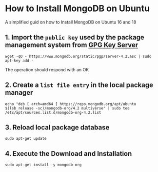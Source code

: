 # How to Install MongoDB on Ubuntu
A simplified guid on how to Install MongoDB on Ubuntu 16 and 18

## 1. Import the `public key` used by the package management system from [GPG Key Server](https://www.mongodb.org/static/pgp/server-4.2.asc)
```
wget -qO - https://www.mongodb.org/static/pgp/server-4.2.asc | sudo apt-key add -
```
The operation should respond with an OK 
## 2. Create a `list file entry` in the local package manager
```
echo "deb [ arch=amd64 ] https://repo.mongodb.org/apt/ubuntu $(lsb_release -sc)/mongodb-org/4.2 multiverse" | sudo tee /etc/apt/sources.list.d/mongodb-org-4.2.list
```
## 3. Reload local package database
```
sudo apt-get update
```
## 4. Execute the Download and Installation
```
sudo apt-get install -y mongodb-org
```
